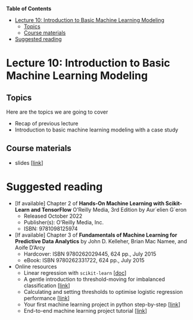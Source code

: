
**Table of Contents**
- [Lecture 10: Introduction to Basic Machine Learning Modeling](#lecture-10-introduction-to-basic-machine-learning-modeling)
  - [Topics](#topics)
  - [Course materials](#course-materials)
- [Suggested reading](#suggested-reading)

# Lecture 10: Introduction to Basic Machine Learning Modeling

## Topics
Here are the topics we are going to cover
* Recap of previous lecture
* Introduction to basic machine learning modeling with a case study

## Course materials
* slides [[link](https://docs.google.com/presentation/d/1kPCUuqjDd64xLJ8A6CIrh6QZIpNNeNSnsUkQ4zyxXyg/edit#slide=id.p)]

# Suggested reading
* [If available] Chapter 2 of **Hands-On Machine Learning with Scikit-Learn and TensorFlow** O’Reilly Media, 3rd Edition by Aur´elien G´eron
  * Released October 2022
  * Publisher(s): O'Reilly Media, Inc.
  * ISBN: 9781098125974
* [If available] Chapter 3 of **Fundamentals of Machine Learning for Predictive Data Analytics** by John D. Kelleher, Brian Mac Namee, and Aoife D’Arcy
  * Hardcover: ISBN 9780262029445, 624 pp., July 2015
  * eBook:  ISBN 9780262331722, 624 pp., July 2015
* Online resources
  * Linear regression with `scikit-learn` [[doc](https://scikit-learn.org/stable/modules/generated/sklearn.linear_model.LinearRegression.html#sklearn-linear-model-linearregression)]
  * A gentle introduction to threshold-moving for imbalanced classification [[link](https://machinelearningmastery.com/threshold-moving-for-imbalanced-classification/)]
  * Calculating and setting thresholds to optimise logistic regression performance [[link](https://towardsdatascience.com/calculating-and-setting-thresholds-to-optimise-logistic-regression-performance-c77e6d112d7e)]
  * Your first machine learning project in python step-by-step [[link](https://machinelearningmastery.com/machine-learning-in-python-step-by-step/)]
  * End-to-end machine learning project tutorial [[link](https://medium.com/@harshit_tyagi/end-to-end-machine-learning-project-tutorial-part-1-ea6de9710c0)]
 